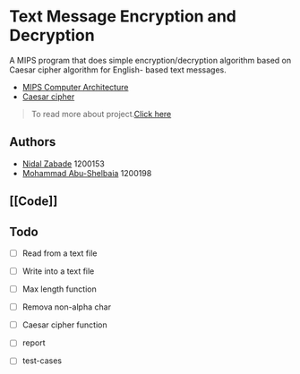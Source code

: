 # Text Message Encryption and Decryption

A MIPS program that does simple encryption/decryption algorithm based on Caesar cipher algorithm for English- based text messages.

* [MIPS Computer Architecture](https://www.mips.com/products/architectures/)
* [Caesar cipher](https://www.geeksforgeeks.org/caesar-cipher-in-cryptography/)

>To read more about project.[Click here](First+Project_+First+2022-2023.pdf)

## Authors
* [Nidal Zabade](https://github.com/NidalZabade) 1200153
* [Mohammad Abu-Shelbaia](https://github.com/mabushelbaia) 1200198

## [[Code]]


## Todo
- [ ] Read from a text file
- [ ] Write into a text file
- [ ] Max length function
- [ ] Remova non-alpha char
- [ ] Caesar cipher function
- [ ] report
- [ ] test-cases


